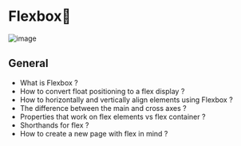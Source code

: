 # Flexbox📌

![image](https://zupimages.net/up/24/16/o69v.png)

## General  
* What is Flexbox ?  
* How to convert float positioning to a flex display ?  
* How to horizontally and vertically align elements using Flexbox ?  
* The difference between the main and cross axes ?  
* Properties that work on flex elements vs flex container ?  
* Shorthands for flex ?  
* How to create a new page with flex in mind  ?  